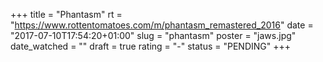 +++
title = "Phantasm"
rt = "https://www.rottentomatoes.com/m/phantasm_remastered_2016"
date = "2017-07-10T17:54:20+01:00"
slug = "phantasm"
poster = "jaws.jpg"
date_watched = ""
draft = true
rating = "-"
status = "PENDING"
+++